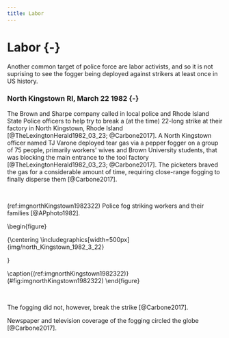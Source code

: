 ```yaml
---
title: Labor
---
```

# Labor {-}

Another common target of police force are labor activists, and so it is not suprising to see the fogger being deployed against strikers at least once in US history.

### North Kingstown RI, March 22 1982 {-}

The Brown and Sharpe company called in local police and Rhode Island State Police officers to help try to break a (at the time) 22-long strike at their factory in North Kingstown, Rhode Island [@TheLexingtonHerald1982_03_23; @Carbone2017]. 
A North Kingstown officer named TJ Varone deployed tear gas via a pepper fogger on a group of 75 people, primarily workers' wives and Brown University students, that was blocking the main entrance to the tool factory  [@TheLexingtonHerald1982_03_23; @Carbone2017].
The picketers braved the gas for a considerable amount of time, requiring close-range fogging to finally disperse them [@Carbone2017].

<br>

(ref:imgnorthKingstown1982322) Police fog striking workers and their families [@APphoto1982].  

\begin{figure}

{\centering \includegraphics[width=500px]{img/north_Kingstown_1982_3_22} 

}

\caption{(ref:imgnorthKingstown1982322)}(\#fig:imgnorthKingstown1982322)
\end{figure}
 
<br>

The fogging did not, however, break the strike [@Carbone2017].

Newspaper and television coverage of the fogging circled the globe [@Carbone2017].

